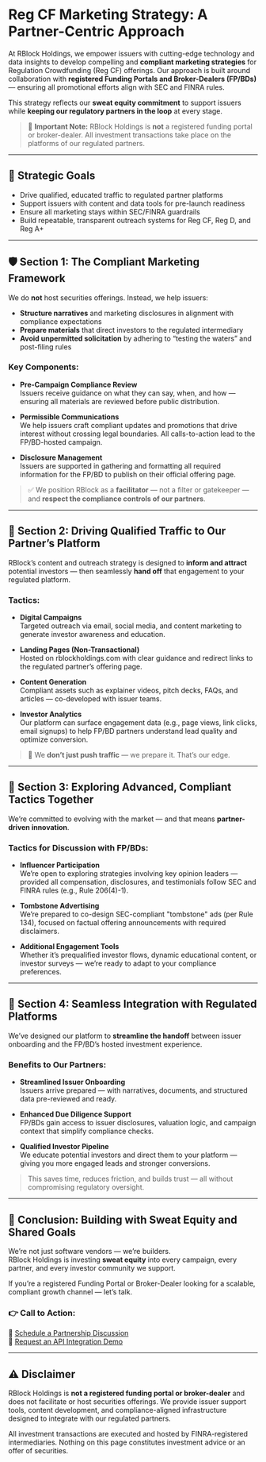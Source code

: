 # Reg CF Marketing Strategy: A Partner-Centric Approach

At RBlock Holdings, we empower issuers with cutting-edge technology and data insights to develop compelling and **compliant marketing strategies** for Regulation Crowdfunding (Reg CF) offerings. Our approach is built around collaboration with **registered Funding Portals and Broker-Dealers (FP/BDs)** — ensuring all promotional efforts align with SEC and FINRA rules.

This strategy reflects our **sweat equity commitment** to support issuers while **keeping our regulatory partners in the loop** at every stage.

> 📌 **Important Note:** RBlock Holdings is **not** a registered funding portal or broker-dealer. All investment transactions take place on the platforms of our regulated partners.

---

## 🎯 Strategic Goals

- Drive qualified, educated traffic to regulated partner platforms
- Support issuers with content and data tools for pre-launch readiness
- Ensure all marketing stays within SEC/FINRA guardrails
- Build repeatable, transparent outreach systems for Reg CF, Reg D, and Reg A+

---

## 🛡️ Section 1: The Compliant Marketing Framework

We do **not** host securities offerings. Instead, we help issuers:

- **Structure narratives** and marketing disclosures in alignment with compliance expectations
- **Prepare materials** that direct investors to the regulated intermediary
- **Avoid unpermitted solicitation** by adhering to “testing the waters” and post-filing rules

### Key Components:

- **Pre-Campaign Compliance Review**  
  Issuers receive guidance on what they can say, when, and how — ensuring all materials are reviewed before public distribution.

- **Permissible Communications**  
  We help issuers craft compliant updates and promotions that drive interest without crossing legal boundaries. All calls-to-action lead to the FP/BD-hosted campaign.

- **Disclosure Management**  
  Issuers are supported in gathering and formatting all required information for the FP/BD to publish on their official offering page.

> ✅ We position RBlock as a **facilitator** — not a filter or gatekeeper — and **respect the compliance controls of our partners**.

---

## 🚀 Section 2: Driving Qualified Traffic to Our Partner’s Platform

RBlock’s content and outreach strategy is designed to **inform and attract** potential investors — then seamlessly **hand off** that engagement to your regulated platform.

### Tactics:

- **Digital Campaigns**  
  Targeted outreach via email, social media, and content marketing to generate investor awareness and education.

- **Landing Pages (Non-Transactional)**  
  Hosted on rblockholdings.com with clear guidance and redirect links to the regulated partner’s offering page.

- **Content Generation**  
  Compliant assets such as explainer videos, pitch decks, FAQs, and articles — co-developed with issuer teams.

- **Investor Analytics**  
  Our platform can surface engagement data (e.g., page views, link clicks, email signups) to help FP/BD partners understand lead quality and optimize conversion.

> 🧠 We **don’t just push traffic** — we prepare it. That’s our edge.

---

## 🤝 Section 3: Exploring Advanced, Compliant Tactics Together

We’re committed to evolving with the market — and that means **partner-driven innovation**.

### Tactics for Discussion with FP/BDs:

- **Influencer Participation**  
  We’re open to exploring strategies involving key opinion leaders — provided all compensation, disclosures, and testimonials follow SEC and FINRA rules (e.g., Rule 206(4)-1).

- **Tombstone Advertising**  
  We’re prepared to co-design SEC-compliant "tombstone" ads (per Rule 134), focused on factual offering announcements with required disclaimers.

- **Additional Engagement Tools**  
  Whether it’s prequalified investor flows, dynamic educational content, or investor surveys — we’re ready to adapt to your compliance preferences.

---

## 🔄 Section 4: Seamless Integration with Regulated Platforms

We’ve designed our platform to **streamline the handoff** between issuer onboarding and the FP/BD’s hosted investment experience.

### Benefits to Our Partners:

- **Streamlined Issuer Onboarding**  
  Issuers arrive prepared — with narratives, documents, and structured data pre-reviewed and ready.

- **Enhanced Due Diligence Support**  
  FP/BDs gain access to issuer disclosures, valuation logic, and campaign context that simplify compliance checks.

- **Qualified Investor Pipeline**  
  We educate potential investors and direct them to your platform — giving you more engaged leads and stronger conversions.

> This saves time, reduces friction, and builds trust — all without compromising regulatory oversight.

---

## 📣 Conclusion: Building with Sweat Equity and Shared Goals

We’re not just software vendors — we’re builders.  
RBlock Holdings is investing **sweat equity** into every campaign, every partner, and every investor community we support.

If you’re a registered Funding Portal or Broker-Dealer looking for a scalable, compliant growth channel — let’s talk.

### 👉 **Call to Action:**
📅 [Schedule a Partnership Discussion](#)  
🧩 [Request an API Integration Demo](#)

---

## ⚠️ Disclaimer

RBlock Holdings is **not a registered funding portal or broker-dealer** and does not facilitate or host securities offerings. We provide issuer support tools, content development, and compliance-aligned infrastructure designed to integrate with our regulated partners.

All investment transactions are executed and hosted by FINRA-registered intermediaries. Nothing on this page constitutes investment advice or an offer of securities.

